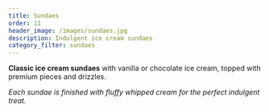 ```yaml
---
title: Sundaes
order: 11
header_image: /images/sundaes.jpg
description: Indulgent ice cream sundaes
category_filter: sundaes
---
```


**Classic ice cream sundaes** with vanilla or chocolate ice cream, topped with premium pieces and drizzles.

*Each sundae is finished with fluffy whipped cream for the perfect indulgent treat.*